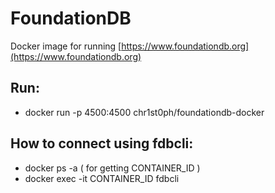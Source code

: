 # FoundationDB


Docker image for running [https://www.foundationdb.org](https://www.foundationdb.org)

## Run:

* docker run -p 4500:4500 chr1st0ph/foundationdb-docker

## How to connect using fdbcli:

* docker ps -a ( for getting CONTAINER_ID )
* docker exec -it CONTAINER_ID fdbcli
